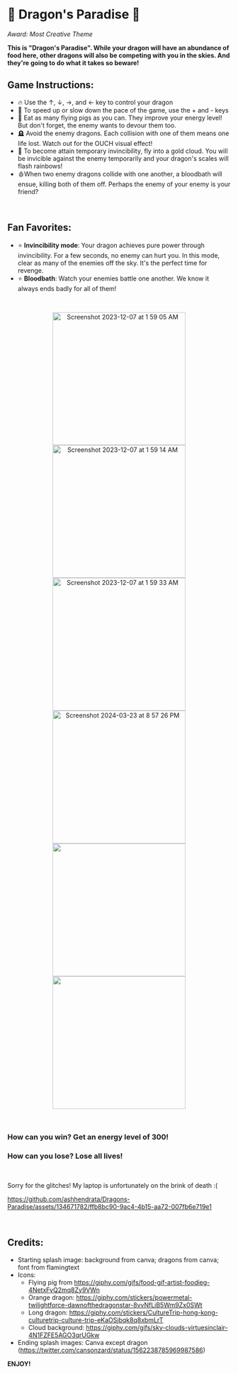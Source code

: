 # 🐲 Dragon's Paradise 🐉

*Award: Most Creative Theme*

**This is "Dragon's Paradise". While your dragon will have an abundance of food here, other dragons will also be competing with you in the skies. And they're going to do what it takes so beware!**

## Game Instructions:
- 🔥 Use the ↑, ↓, →, and ← key to control your dragon
- 🚀 To speed up or slow down the pace of the game, use the + and - keys
- 🐷 Eat as many flying pigs as you can. They improve your energy level! But don't forget, the enemy wants to devour them too.
- 🪦 Avoid the enemy dragons. Each collision with one of them means one life lost. Watch out for the OUCH visual effect!
- 🌈 To become attain temporary invincibility, fly into a gold cloud. You will be invicible against the enemy temporarily and your dragon's scales will flash rainbows! 
- 🩸When two enemy dragons collide with one another, a bloodbath will ensue, killing both of them off. Perhaps the enemy of your enemy is your friend?

&nbsp;

## Fan Favorites:
- ⭐ **Invincibility mode**: Your dragon achieves pure power through invincibility. For a few seconds, no enemy can hurt you. In this mode, clear as many of the enemies off the sky. It's the perfect time for revenge.
- ⭐️ **Bloodbath**: Watch your enemies battle one another. We know it always ends badly for all of them!

&nbsp;

<div align="center">
    <img width="300" alt="Screenshot 2023-12-07 at 1 59 05 AM" src="https://github.com/ashhendrata/Dragons-Paradise/assets/134671782/924f0cf7-dc08-44e5-b3f8-017608f364d5">
    <img width="300" alt="Screenshot 2023-12-07 at 1 59 14 AM" src="https://github.com/ashhendrata/Dragons-Paradise/assets/134671782/53437f9a-dd95-4183-ad0f-95eea2f1e8a4">
    <img width="300" alt="Screenshot 2023-12-07 at 1 59 33 AM" src="https://github.com/ashhendrata/Dragons-Paradise/assets/134671782/96688630-daf0-4dbb-a3ca-840239b87347">
    <img width="300" alt="Screenshot 2024-03-23 at 8 57 26 PM" src="https://github.com/ashhendrata/Dragons-Paradise/assets/134671782/e430a996-4624-4ba9-a294-6a19d3ed3763">
    <img width="300" src= "https://github.com/ashhendrata/Dragons-Paradise/assets/134671782/d2b985bd-29aa-4958-a05b-b2e4cc1031e6">
    <img width="300" src="https://github.com/ashhendrata/Dragons-Paradise/assets/134671782/9f104415-470a-41cf-97d5-f582755a99cf">
</div>

&nbsp;

### **How can you win? Get an energy level of 300!**
### **How can you lose? Lose all lives!**

&nbsp;

Sorry for the glitches! My laptop is unfortunately on the brink of death :(

https://github.com/ashhendrata/Dragons-Paradise/assets/134671782/ffb8bc90-9ac4-4b15-aa72-007fb6e719e1

&nbsp;

## Credits:
- Starting splash image: background from canva; dragons from canva; font from flamingtext
- Icons: 
    - Flying pig from https://giphy.com/gifs/food-gif-artist-foodieg-4NetxFvQ2mq8Zy9VWn
    - Orange dragon: https://giphy.com/stickers/powermetal-twilightforce-dawnofthedragonstar-8vvNfLiB5Wm9Zx0SWt
    - Long dragon: https://giphy.com/stickers/CultureTrip-hong-kong-culturetrip-culture-trip-eKaOSjbqk8q8xbmLrT
    - Cloud background: https://giphy.com/gifs/sky-clouds-virtuesinclair-4N1FZFE5AGO3qrUGkw
- Ending splash images: Canva except dragon (https://twitter.com/cansonzard/status/1562238785969987586)

**ENJOY!**
